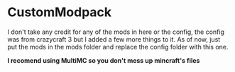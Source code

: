 # CustomModpack
I don't take any credit for any of the mods in here or the config, the config was from crazycraft 3 but I added a few more things to it. As of
now, just put the mods in the mods folder and replace the config folder with this one.

  **I recomend using MultiMC so you don't mess up mincraft's files**
